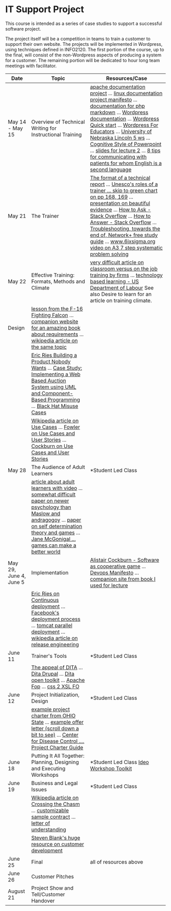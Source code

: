 IT Support Project
==================

This course is intended as a series of case studies to support a successful software project.

The project itself will be a competition in teams to train a customer to support their own website. The projects will be implemented in Wordpress, using techniques defined in INFO2120. The first portion of the course, up to the final, will consist of the non-Wordpress aspects of producing a system for a customer. The remaining portion will be dedicated to hour long team meetings with facilitator.

Date|Topic|Resources/Case
----|-----|--------------
May 14 - May 15|Overview of Technical Writing for Instructional Training|[apache documentation project](http://httpd.apache.org/docs/) ... [linux documentation project manifesto](http://www.tldp.org/manifesto.html) ... [documentation for php markdown](http://michelf.ca/projects/php-markdown/) ... [Wordpress documentation](https://codex.wordpress.org/) ... [Wordpress Quick start](http://www.amazon.com/Getting-Started-WordPress-Design-Website/dp/1435460065) ... [Wordpress For Educators](http://www.amazon.com/WordPress-Education-Adam-D-Scott/dp/1849518203) ... [University of Nebraska Lincoln 5 ws](http://its.unl.edu/bestpractices/remember-5-ws) ... [Cognitive Style of Powerpoint](http://users.ha.uth.gr/tgd/pt0501/09/Tufte.pdf) ... [slides for lecture 2](courses/COMP2280/lecture2.html) ... [8 tips for communicating with patients for whom English is a second language](http://www.dimensionsofculture.com/2010/10/8-tips-for-communicating-with-limited-english-proficiency-patients/)
May 21|The Trainer|[The format of a technical report](http://www.cmse.ed.ac.uk/MSE2/TechnicalReport.pdf) ... [Unesco's roles of a trainer ... skip to green chart on pp 168, 169](http://www.unesco.org/education/aladin/paldin/pdf/course01/unit_12.pdf) ... [presentation on beautiful evidence](http://harrietreports.com/Tufte_hKing.pdf) ... [How to Ask - Stack Overflow](http://stackoverflow.com/questions/how-to-ask) ... [How to Answer - Stack Overflow](http://stackoverflow.com/questions/how-to-answer) ... [Troubleshooting, towards the end of, Network+ free study guide](http://www.mcmcse.com/comptia/network/N10004_study_guide.shtml) ... [www.6ixsigma.org video on A3 7 step systematic problem solving](https://www.youtube.com/watch?v=ZR2qZd4mVwA)
May 22|Effective Training: Formats, Methods and Climate|[very difficult article on classroom versus on the job training by firms](http://ftp.iza.org/dp5258.pdf) ... [technology based learning - US Department of Labour](http://hrd.apec.org/images/9/92/TBL_Paper_FINAL.pdf) See also Desire to learn for an article on training climate.
|Design|[lesson from the F-16 Fighting Falcon](http://97things.oreilly.com/wiki/index.php/Seek_the_value_in_requested_capabilities) ... [companion website for an amazing book about requirements](http://specificationbyexample.com/key_ideas.html) ... [wikipedia article on the same topic](http://en.wikipedia.org/wiki/Specification_by_example)
||[Eric Ries Building a Product Nobody Wants](http://ecorner.stanford.edu/authorMaterialInfo.html?mid=2293) ... [Case Study: Implementing a Web Based Auction System using UML and Component-Based Programming](http://www.researchgate.net/publication/3974634_Case_study_implementing_a_web_based_auction_system_using_UML_and_component-based_programming/file/72e7e5261082fea2eb.pdf?origin=publication_detail) ... [Black Hat Misuse Cases](http://www.blackhat.com/presentations/bh-federal-03/bh-fed-03-peterson-up.pdf)
||[Wikipedia article on Use Cases](http://ben-hildred.blogspot.ca/) ... [Fowler on Use Cases and User Stories](http://martinfowler.com/bliki/UseCasesAndStories.html) ... [Cockburn on Use Cases and User Stories](http://alistair.cockburn.us/A+user+story+is+to+a+use+case+as+a+gazelle+is+to+a+gazebo)
May 28|The Audience of Adult Learners|*Student Led Class
||[article about adult learners with video](http://heutagogycop.wordpress.com/2013/03/04/the-pah-continuum-pedagogy-andragogy-heutagogy/) ... [somewhat difficult paper on newer psychology than Maslow and andragogoy](http://www.lindenwood.edu/education/andragogy/andragogy/2011/Houde_2006.pdf) ... [paper on self determination theory and games](https://www.msu.edu/~pengwei/SDT%20guided%20exergame.pdf) ... [Jane McGonigal ... games can make a better world](http://www.ted.com/talks/jane_mcgonigal_gaming_can_make_a_better_world)
May 29, June 4, June 5|Implementation|[Alistair Cockburn - Software as cooperative game](http://alistair.cockburn.us/Cooperative+game+manifesto+for+software+development) ... [Devops Manifesto](http://theagileadmin.com/2010/10/15/a-devops-manifesto/) ... [companion site from book I used for lecture](http://www.paperprototyping.com/)
||[Eric Ries on Continuous deployment](http://ecorner.stanford.edu/authorMaterialInfo.html?mid=2294) ... [Facebook's deployment process](http://arstechnica.com/business/2012/04/exclusive-a-behind-the-scenes-look-at-facebook-release-engineering/) ... [tomcat parallel deployment](http://architects.dzone.com/articles/release-engineering-parallel) ... [wikipedia article on release engineering](http://en.wikipedia.org/wiki/Release_engineering)
June 11|Trainer's Tools|*Student Led Class
||[The appeal of DITA](http://idratherbewriting.com/2014/01/04/the-appeal-of-dita/) ... [Dita Drupal](https://archive.org/details/DoingDitaInTheOpenSourceCmsDrupal) ... [Dita open toolkit](http://dita-ot.github.io/) ... [Apache Fop](http://xmlgraphics.apache.org/fop/) ... [css 2 XSL FO](http://www.re.be/css2xslfo/index.xhtml)
June 12|Project Initialization, Design|*Student Led Class
||[example project charter from OHIO State](http://www.ohio.edu/sisrfp/OHIOSISProjectCharter.pdf) ... [example offer letter (scroll down a bit to see)](http://syndicateme.net/DSGN1210.js.html#PhotoshopProject)  ... [Center for Disease Control .... Project Charter Guide](http://www2.cdc.gov/cdcup/library/practices_guides/CDC_UP_Project_Charter_Practices_Guide.pdf)
June 18|Putting It All Together: Planning, Designing and Executing Workshops|*Student Led Class [Ideo Workshop Toolkit](http://www.ideo.com/work/human-centered-design-toolkit/)
June 19|Business and Legal Issues|*Student Led Class
||[Wikipedia article on Crossing the Chasm](http://en.wikipedia.org/wiki/Crossing_the_Chasm) ... [customizable sample contract](http://www.techrepublic.com/blog/it-consultant/customizable-it-consultant-sample-contract/253/) ... [letter of understanding](DSGN1210.js.html#PhotoshopProject)
||[Steven Blank's huge resource on customer development](http://steveblank.com/category/customer-development/)
June 25|Final|all of resources above
June 26|Customer Pitches|
August 21|Project Show and Tell/Customer Handover|

